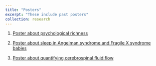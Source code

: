 ```yaml
---
title: "Posters"
excerpt: "These include past posters"
collection: research
---
```


1. [Poster about psychological richness](posters/spsp_poster.png)

2. [Poster about sleep in Angelman syndrome and Fragile X syndrome babies](posters/sleep_poster.png)

3. [Poster about quantifying cerebrospinal fluid flow](/IMSI_Draftb.png)
